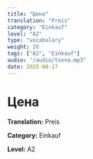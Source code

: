```yaml
---
title: "Цена"
translation: "Preis"
category: "Einkauf"
level: "A2"
type: "vocabulary"
weight: 20
tags: ["A2", "Einkauf"]
audio: "/audio/tsena.mp3"
date: 2025-08-17
---
```


# Цена

**Translation:** Preis

**Category:** Einkauf

**Level:** A2

